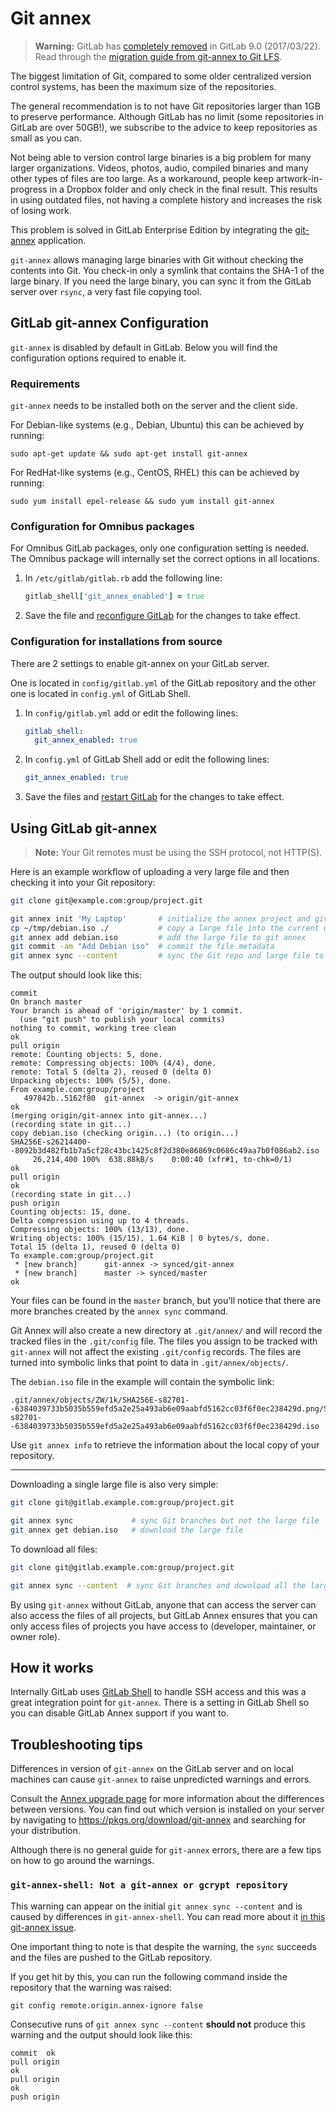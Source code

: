 # Git annex

> **Warning:** GitLab has [completely
removed][deprecate-annex-issue] in GitLab 9.0 (2017/03/22).
Read through the [migration guide from git-annex to Git LFS][guide].

The biggest limitation of Git, compared to some older centralized version
control systems, has been the maximum size of the repositories.

The general recommendation is to not have Git repositories larger than 1GB to
preserve performance. Although GitLab has no limit (some repositories in GitLab
are over 50GB!), we subscribe to the advice to keep repositories as small as
you can.

Not being able to version control large binaries is a big problem for many
larger organizations.
Videos, photos, audio, compiled binaries and many other types of files are too
large. As a workaround, people keep artwork-in-progress in a Dropbox folder and
only check in the final result. This results in using outdated files, not
having a complete history and increases the risk of losing work.

This problem is solved in GitLab Enterprise Edition by integrating the
[git-annex] application.

`git-annex` allows managing large binaries with Git without checking the
contents into Git.
You check-in only a symlink that contains the SHA-1 of the large binary. If you
need the large binary, you can sync it from the GitLab server over `rsync`, a
very fast file copying tool.

## GitLab git-annex Configuration

`git-annex` is disabled by default in GitLab. Below you will find the
configuration options required to enable it.

### Requirements

`git-annex` needs to be installed both on the server and the client side.

For Debian-like systems (e.g., Debian, Ubuntu) this can be achieved by running:

```
sudo apt-get update && sudo apt-get install git-annex
```

For RedHat-like systems (e.g., CentOS, RHEL) this can be achieved by running:

```
sudo yum install epel-release && sudo yum install git-annex
```

### Configuration for Omnibus packages

For Omnibus GitLab packages, only one configuration setting is needed.
The Omnibus package will internally set the correct options in all locations.

1. In `/etc/gitlab/gitlab.rb` add the following line:

   ```ruby
   gitlab_shell['git_annex_enabled'] = true
   ```

1. Save the file and [reconfigure GitLab][] for the changes to take effect.

### Configuration for installations from source

There are 2 settings to enable git-annex on your GitLab server.

One is located in `config/gitlab.yml` of the GitLab repository and the other
one is located in `config.yml` of GitLab Shell.

1. In `config/gitlab.yml` add or edit the following lines:

   ```yaml
   gitlab_shell:
     git_annex_enabled: true
   ```

1. In `config.yml` of GitLab Shell add or edit the following lines:

   ```yaml
   git_annex_enabled: true
   ```

1. Save the files and [restart GitLab][] for the changes to take effect.

## Using GitLab git-annex

> **Note:**
> Your Git remotes must be using the SSH protocol, not HTTP(S).

Here is an example workflow of uploading a very large file and then checking it
into your Git repository:

```bash
git clone git@example.com:group/project.git

git annex init 'My Laptop'       # initialize the annex project and give an optional description
cp ~/tmp/debian.iso ./           # copy a large file into the current directory
git annex add debian.iso         # add the large file to git annex
git commit -am "Add Debian iso"  # commit the file metadata
git annex sync --content         # sync the Git repo and large file to the GitLab server
```

The output should look like this:

```
commit
On branch master
Your branch is ahead of 'origin/master' by 1 commit.
  (use "git push" to publish your local commits)
nothing to commit, working tree clean
ok
pull origin
remote: Counting objects: 5, done.
remote: Compressing objects: 100% (4/4), done.
remote: Total 5 (delta 2), reused 0 (delta 0)
Unpacking objects: 100% (5/5), done.
From example.com:group/project
   497842b..5162f80  git-annex  -> origin/git-annex
ok
(merging origin/git-annex into git-annex...)
(recording state in git...)
copy debian.iso (checking origin...) (to origin...)
SHA256E-s26214400--8092b3d482fb1b7a5cf28c43bc1425c8f2d380e86869c0686c49aa7b0f086ab2.iso
     26,214,400 100%  638.88kB/s    0:00:40 (xfr#1, to-chk=0/1)
ok
pull origin
ok
(recording state in git...)
push origin
Counting objects: 15, done.
Delta compression using up to 4 threads.
Compressing objects: 100% (13/13), done.
Writing objects: 100% (15/15), 1.64 KiB | 0 bytes/s, done.
Total 15 (delta 1), reused 0 (delta 0)
To example.com:group/project.git
 * [new branch]      git-annex -> synced/git-annex
 * [new branch]      master -> synced/master
ok
```

Your files can be found in the `master` branch, but you'll notice that there
are more branches created by the `annex sync` command.

Git Annex will also create a new directory at `.git/annex/` and will record the
tracked files in the `.git/config` file. The files you assign to be tracked
with `git-annex` will not affect the existing `.git/config` records. The files
are turned into symbolic links that point to data in `.git/annex/objects/`.

The `debian.iso` file in the example will contain the symbolic link:

```
.git/annex/objects/ZW/1k/SHA256E-s82701--6384039733b5035b559efd5a2e25a493ab6e09aabfd5162cc03f6f0ec238429d.png/SHA256E-s82701--6384039733b5035b559efd5a2e25a493ab6e09aabfd5162cc03f6f0ec238429d.iso
```

Use `git annex info` to retrieve the information about the local copy of your
repository.

---

Downloading a single large file is also very simple:

```bash
git clone git@gitlab.example.com:group/project.git

git annex sync             # sync Git branches but not the large file
git annex get debian.iso   # download the large file
```

To download all files:

```bash
git clone git@gitlab.example.com:group/project.git

git annex sync --content  # sync Git branches and download all the large files
```

By using `git-annex` without GitLab, anyone that can access the server can also
access the files of all projects, but GitLab Annex ensures that you can only
access files of projects you have access to (developer, maintainer, or owner role).

## How it works

Internally GitLab uses [GitLab Shell] to handle SSH access and this was a great
integration point for `git-annex`.
There is a setting in GitLab Shell so you can disable GitLab Annex support
if you want to.

## Troubleshooting tips

Differences in version of `git-annex` on the GitLab server and on local machines
can cause `git-annex` to raise unpredicted warnings and errors.

Consult the [Annex upgrade page][annex-upgrade] for more information about
the differences between versions. You can find out which version is installed
on your server by navigating to <https://pkgs.org/download/git-annex> and
searching for your distribution.

Although there is no general guide for `git-annex` errors, there are a few tips
on how to go around the warnings.

### `git-annex-shell: Not a git-annex or gcrypt repository`

This warning can appear on the initial `git annex sync --content` and is caused
by differences in `git-annex-shell`. You can read more about it
[in this git-annex issue][issue].

One important thing to note is that despite the warning, the `sync` succeeds
and the files are pushed to the GitLab repository.

If you get hit by this, you can run the following command inside the repository
that the warning was raised:

```
git config remote.origin.annex-ignore false
```

Consecutive runs of `git annex sync --content` **should not** produce this
warning and the output should look like this:

```
commit  ok
pull origin
ok
pull origin
ok
push origin
```

[annex-upgrade]: https://git-annex.branchable.com/upgrades/
[deprecate-annex-issue]: https://gitlab.com/gitlab-org/gitlab/issues/1648
[git-annex]: https://git-annex.branchable.com/ "git-annex website"
[gitlab shell]: https://gitlab.com/gitlab-org/gitlab-shell "GitLab Shell repository"
[guide]: lfs/migrate_from_git_annex_to_git_lfs.html
[issue]: https://git-annex.branchable.com/forum/Error_from_git-annex-shell_on_creation_of_gcrypt_special_remote/ "git-annex issue"
[reconfigure GitLab]: restart_gitlab.md#omnibus-gitlab-reconfigure
[restart GitLab]: restart_gitlab.md#installations-from-source
